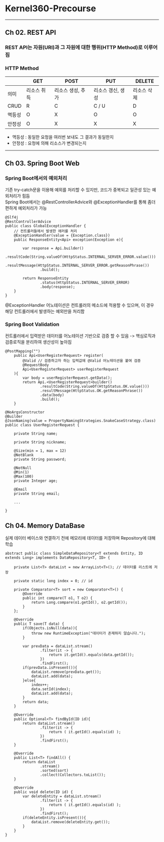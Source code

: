 # Kernel360-Precourse
---
## Ch 02. REST API
### REST API는 자원(URI)과 그 자원에 대한 행위(HTTP Method)로 이루어짐
### HTTP Method
|  | GET | POST | PUT | DELETE |
| --- | --- | --- | --- | --- |
| 의미 | 리소스 취득 | 리소스 생성, 추가 | 리소스 갱신, 생성 | 리소스 삭제 |
| CRUD | R | C | C / U | D |
| 멱등성 | O | X | O | O |
| 안정성 | O | X | X | X |
* 멱등성 : 동일한 요청을 여러번 보내도 그 결과가 동일한지
* 안정성 : 요청에 의해 리소스가 변경되는지
---
## Ch 03. Spring Boot Web
### Spring Boot에서의 예외처리
기존 try-catch문을 이용해 예외를 처리할 수 있지만, 코드가 중복되고 일관성 있는 예외처리가 힘듬<br>
Spring Boot에서는 @RestControllerAdvice와 @ExceptionHandler를 통해 좀더 편하게 예외처리가 가능
```
@Slf4j
@RestControllerAdvice
public class GlobalExceptionHandler {
    // 컨트롤러들에서 발생한 에러를 처리
    @ExceptionHandler(value = {Exception.class})
    public ResponseEntity<Api> exception(Exception e){

        var response = Api.builder()
                .resultCode(String.valueOf(HttpStatus.INTERNAL_SERVER_ERROR.value()))
                .resultMessage(HttpStatus.INTERNAL_SERVER_ERROR.getReasonPhrase())
                .build();

        return ResponseEntity
                .status(HttpStatus.INTERNAL_SERVER_ERROR)
                .body(response);
    }
}
```

@ExceptionHandler 어노테이션은 컨트롤러의 메소드에 적용할 수 있으며, 이 경우 해당 컨트롤러에서 발생하는 예외만을 처리함
### Spring Boot Validation
컨트롤러에서 입력받은 데이터를 어노테이션 기반으로 검증 할 수 있음
-> 핵심로직과 검증로직을 분리하여 생산성이 높아짐

```
@PostMapping("")
    public Api<UserRegisterRequest> register(
        @Valid // 검증하고자 하는 입력값에 @Valid 어노테이션을 붙여 검증
        @RequestBody
        Api<UserRegisterRequest> userRegisterRequest
    ){
        var body = userRegisterRequest.getData();
        return Api.<UserRegisterRequest>builder()
                .resultCode(String.valueOf(HttpStatus.OK.value()))
                .resultMessage(HttpStatus.OK.getReasonPhrase())
                .data(body)
                .build();
    }
```
```
@NoArgsConstructor
@Builder
@JsonNaming(value = PropertyNamingStrategies.SnakeCaseStrategy.class)
public class UserRegisterRequest {

    private String name;

    private String nickname;

    @Size(min = 1, max = 12)
    @NotBlank
    private String password;

    @NotNull
    @Min(1)
    @Max(100)
    private Integer age;

    @Email
    private String email;

    ...

}
```
## Ch 04. Memory DataBase
실제 데이터 베이스와 연결하기 전에 메모리에 데이터를 저장하며 Repository에 대해 학습
```
abstract public class SimpleDataRepository<T extends Entity, ID extends Long> implements DataRepository<T, ID> {

    private List<T> dataList = new ArrayList<T>(); // 데이터를 리스트에 저장

    private static long index = 0; // id

    private Comparator<T> sort = new Comparator<T>() {
        @Override
        public int compare(T o1, T o2) {
            return Long.compare(o1.getId(), o2.getId());
        }
    };

    @Override
    public T save(T data) {
        if(Objects.isNull(data)){
            throw new RuntimeException("데이터가 존재하지 않습니다.");
        }

        var prevData = dataList.stream()
                .filter(it -> {
                    return it.getId().equals(data.getId());
                })
                .findFirst();
        if(prevData.isPresent()){
            dataList.remove(prevData.get());
            dataList.add(data);
        }else{
            index++;
            data.setId(index);
            dataList.add(data);
        }
        return data;
    }

    @Override
    public Optional<T> findById(ID id){
        return dataList.stream()
                .filter(it -> {
                    return ( it.getId().equals(id) );
                })
                .findFirst();
    }

    @Override
    public List<T> findAll() {
        return dataList
                .stream()
                .sorted(sort)
                .collect(Collectors.toList());
    }

    @Override
    public void delete(ID id) {
        var deleteEntity = dataList.stream()
                .filter(it -> {
                    return ( it.getId().equals(id) );
                })
                .findFirst();
        if(deleteEntity.isPresent()){
            dataList.remove(deleteEntity.get());
        }
    }
}
```

